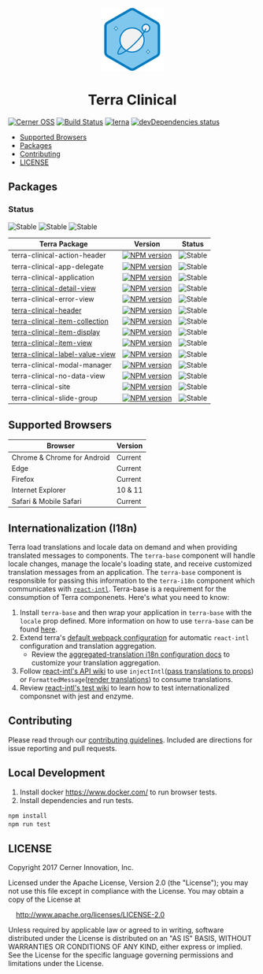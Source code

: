 <!-- Logo -->
<p align="center">
  <img height="128" width="128" src="https://github.com/cerner/terra-clinical/raw/master/terra.png">
</p>

<!-- Name -->
<h1 align="center">
  Terra Clinical
</h1>

[![Cerner OSS](https://img.shields.io/badge/Cerner-OSS-blue.svg?style=flat)](http://engineering.cerner.com/2014/01/cerner-and-open-source/)
[![Build Status](https://travis-ci.org/cerner/terra-clinical.svg?branch=master)](https://travis-ci.org/cerner/terra-clinical)
[![lerna](https://img.shields.io/badge/Maintained%20With-Lerna-cc00ff.svg)](https://lernajs.io/)
[![devDependencies status](https://david-dm.org/cerner/terra-clinical/dev-status.svg)](https://david-dm.org/cerner/terra-clinical?type=dev)

- [Supported Browsers](#supported-browsers)
- [Packages](#packages)
- [Contributing](#contributing)
- [LICENSE](#license)

## Packages

### Status
![Stable](https://img.shields.io/badge/status-Stable-brightgreen.svg)
![Stable](https://img.shields.io/badge/status-Beta-orange.svg)
![Stable](https://img.shields.io/badge/status-Deprecated-lightgrey.svg)


| Terra Package      | Version | Status |
|--------------------|---------|--------|
| terra-clinical-action-header | [![NPM version](http://img.shields.io/npm/v/terra-clinical-action-header.svg)](https://www.npmjs.org/package/terra-clinical-action-header) | ![Stable](https://img.shields.io/badge/status-Deprecated-lightgrey.svg)|
| terra-clinical-app-delegate |[![NPM version](http://img.shields.io/npm/v/terra-clinical-app-delegate.svg)](https://www.npmjs.org/package/terra-clinical-app-delegate) | ![Stable](https://img.shields.io/badge/status-Deprecated-lightgrey.svg)|
| terra-clinical-application |[![NPM version](http://img.shields.io/npm/v/terra-clinical-application.svg)](https://www.npmjs.org/package/terra-clinical-application) | ![Stable](https://img.shields.io/badge/status-Deprecated-lightgrey.svg)|
| [terra-clinical-detail-view](https://github.com/cerner/terra-clinical/tree/master/packages/terra-clinical-detail-view) | [![NPM version](http://img.shields.io/npm/v/terra-clinical-detail-view.svg)](https://www.npmjs.org/package/terra-clinical-detail-view) | ![Stable](https://img.shields.io/badge/status-Stable-brightgreen.svg) |
| terra-clinical-error-view | [![NPM version](http://img.shields.io/npm/v/terra-clinical-error-view.svg)](https://www.npmjs.org/package/terra-clinical-error-view) | ![Stable](https://img.shields.io/badge/status-Deprecated-lightgrey.svg)|
| [terra-clinical-header](https://github.com/cerner/terra-clinical/tree/master/packages/terra-clinical-header) | [![NPM version](http://img.shields.io/npm/v/terra-clinical-header.svg)](https://www.npmjs.org/package/terra-clinical-header) | ![Stable](https://img.shields.io/badge/status-Stable-brightgreen.svg) |
| [terra-clinical-item-collection](https://github.com/cerner/terra-clinical/tree/master/packages/terra-clinical-item-collection) | [![NPM version](http://img.shields.io/npm/v/terra-clinical-item-collection.svg)](https://www.npmjs.org/package/terra-clinical-item-collection) | ![Stable](https://img.shields.io/badge/status-Stable-brightgreen.svg) |
| [terra-clinical-item-display](https://github.com/cerner/terra-clinical/tree/master/packages/terra-clinical-item-display)  | [![NPM version](http://img.shields.io/npm/v/terra-clinical-item-display.svg)](https://www.npmjs.org/package/terra-clinical-item-display) | ![Stable](https://img.shields.io/badge/status-Stable-brightgreen.svg) |
| [terra-clinical-item-view](https://github.com/cerner/terra-clinical/tree/master/packages/terra-clinical-item-view) | [![NPM version](http://img.shields.io/npm/v/terra-clinical-item-view.svg)](https://www.npmjs.org/package/terra-clinical-item-view) | ![Stable](https://img.shields.io/badge/status-Stable-brightgreen.svg) |
| [terra-clinical-label-value-view](https://github.com/cerner/terra-clinical/tree/master/packages/terra-clinical-label-value-view) | [![NPM version](http://img.shields.io/npm/v/terra-clinical-label-value-view.svg)](https://www.npmjs.org/package/terra-clinical-label-value-view) | ![Stable](https://img.shields.io/badge/status-Stable-brightgreen.svg) |
| terra-clinical-modal-manager |[![NPM version](http://img.shields.io/npm/v/terra-clinical-modal-manager.svg)](https://www.npmjs.org/package/terra-clinical-modal-manager) | ![Stable](https://img.shields.io/badge/status-Deprecated-lightgrey.svg)|
| terra-clinical-no-data-view | [![NPM version](http://img.shields.io/npm/v/terra-clinical-no-data-view.svg)](https://www.npmjs.org/package/terra-clinical-no-data-view) | ![Stable](https://img.shields.io/badge/status-Deprecated-lightgrey.svg)|
| terra-clinical-site |[![NPM version](http://img.shields.io/npm/v/terra-clinical-site.svg)](https://www.npmjs.org/package/terra-clinical-site) | ![Stable](https://img.shields.io/badge/status-Deprecated-lightgrey.svg)|
| terra-clinical-slide-group |[![NPM version](http://img.shields.io/npm/v/terra-clinical-slide-group.svg)](https://www.npmjs.org/package/terra-clinical-slide-group) | ![Stable](https://img.shields.io/badge/status-Deprecated-lightgrey.svg)|


## Supported Browsers

| Browser                     | Version |
|-----------------------------|---------|
| Chrome & Chrome for Android | Current |
| Edge                        | Current |
| Firefox                     | Current |
| Internet Explorer           | 10 & 11 |
| Safari & Mobile Safari      | Current |

## Internationalization (I18n)
Terra load translations and locale data on demand and when providing translated messages to components. The `terra-base` component will handle locale changes, manage the locale's loading state, and receive customized translation messages from an application. The `terra-base` component is responsible for passing this information to the `terra-i18n` component which communicates with [`react-intl`](https://github.com/yahoo/react-intl). Terra-base is a requirement for the consumption of Terra componenets. Here's what you need to know:


1. Install `terra-base` and then wrap your application in `terra-base` with the `locale` prop defined. More information on how to use `terra-base` can be found [here](https://engineering.cerner.com/terra-ui/#/components/terra-base/base/base).
2. Extend terra's [default webpack configuration](https://engineering.cerner.com/terra-ui/#/getting-started/terra-ui/webpack) for automatic `react-intl` configuration and translation aggregation.
    - Review the [aggregated-translation i18n configuration docs](https://github.com/cerner/terra-toolkit/blob/master/docs/AggregateTranslations.md#terrai18nconfig-example) to customize your translation aggregation.
3. Follow [react-intl's API wiki](https://github.com/yahoo/react-intl/wiki/API) to use `injectIntl`([pass translations to props](https://github.com/cerner/terra-core/wiki/terra-i18n-Guide#pass-translated-message-as-props)) or `FormattedMessage`([render translations](https://github.com/cerner/terra-core/wiki/terra-i18n-Guide#display-transalated-message-without-default-message-fallback)) to consume translations.
4. Review [react-intl's test wiki](https://github.com/yahoo/react-intl/wiki/Testing-with-React-Intl) to learn how to test internationalized componsnet with jest and enzyme. 

## Contributing

Please read through our [contributing guidelines](CONTRIBUTING.md). Included are directions for issue reporting and pull requests.

## Local Development

1. Install docker https://www.docker.com/ to run browser tests.
2. Install dependencies and run tests.
```sh
npm install
npm run test
```

## LICENSE

Copyright 2017 Cerner Innovation, Inc.

Licensed under the Apache License, Version 2.0 (the "License"); you may not use this file except in compliance with the License. You may obtain a copy of the License at

&nbsp;&nbsp;&nbsp;&nbsp;http://www.apache.org/licenses/LICENSE-2.0

Unless required by applicable law or agreed to in writing, software distributed under the License is distributed on an "AS IS" BASIS, WITHOUT WARRANTIES OR CONDITIONS OF ANY KIND, either express or implied. See the License for the specific language governing permissions and limitations under the License.
